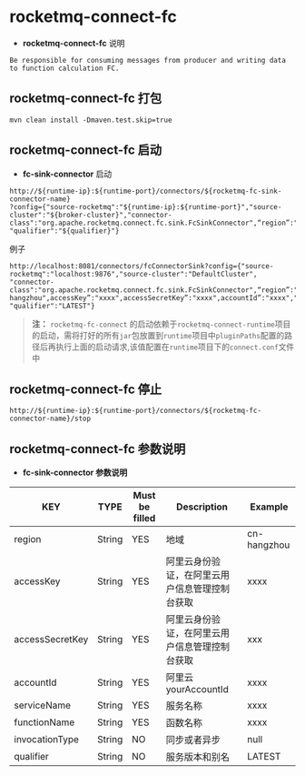 # rocketmq-connect-fc
* **rocketmq-connect-fc** 说明
```
Be responsible for consuming messages from producer and writing data to function calculation FC.
```

## rocketmq-connect-fc 打包
```
mvn clean install -Dmaven.test.skip=true
```

## rocketmq-connect-fc 启动

* **fc-sink-connector** 启动

```
http://${runtime-ip}:${runtime-port}/connectors/${rocketmq-fc-sink-connector-name}
?config={"source-rocketmq":"${runtime-ip}:${runtime-port}","source-cluster":"${broker-cluster}","connector-class":"org.apache.rocketmq.connect.fc.sink.FcSinkConnector",“region”:"${region}",accessKey”:"${accessKey}",accessSecretKey”:"${accessSecretKey}",accountId”:"${accountId}","serviceName":"${serviceName}","functionName":"${functionName}","invocationType":"${invocationType}", "qualifier":"${qualifier}"}
```

例子 
```
http://localhost:8081/connectors/fcConnectorSink?config={"source-rocketmq":"localhost:9876","source-cluster":"DefaultCluster",
"connector-class":"org.apache.rocketmq.connect.fc.sink.FcSinkConnector",“region”:"cn-hangzhou",accessKey”:"xxxx",accessSecretKey”:"xxxx",accountId”:"xxxx","serviceName":"xxxx","functionName":"xxxx","invocationType":"", "qualifier":"LATEST"}
```

>**注：** `rocketmq-fc-connect` 的启动依赖于`rocketmq-connect-runtime`项目的启动，需将打好的所有`jar`包放置到`runtime`项目中`pluginPaths`配置的路径后再执行上面的启动请求,该值配置在`runtime`项目下的`connect.conf`文件中

## rocketmq-connect-fc 停止

```
http://${runtime-ip}:${runtime-port}/connectors/${rocketmq-fc-connector-name}/stop
```

## rocketmq-connect-fc 参数说明
* **fc-sink-connector 参数说明**

|         KEY            |  TYPE   | Must be filled | Description                      | Example
|------------------------|---------|----------------|----------------------------------|--|
|region                  | String  | YES            | 地域                               | cn-hangzhou|
|accessKey               | String  | YES            | 阿里云身份验证，在阿里云用户信息管理控制台获取                    | xxxx |
|accessSecretKey         | String  | YES            | 阿里云身份验证，在阿里云用户信息管理控制台获取                     | xxx |
|accountId               | String  | YES            | 阿里云yourAccountId                      | xxxx |
|serviceName             | String  | YES            | 服务名称 | xxxx |
|functionName            | String  | YES            | 函数名称 | xxxx |
|invocationType    | String | NO             | 同步或者异步                           | null |
|qualifier        | String | NO             | 服务版本和别名                          | LATEST |

